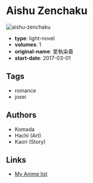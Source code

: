 # Aishu Zenchaku

![aishu-zenchaku](https://cdn.myanimelist.net/images/manga/2/194583.jpg)

-   **type**: light-novel
-   **volumes**: 1
-   **original-name**: 愛執染着
-   **start-date**: 2017-03-01

## Tags

-   romance
-   josei

## Authors

-   Komada
-   Hachi (Art)
-   Kaori (Story)

## Links

-   [My Anime list](https://myanimelist.net/manga/106291/Aishu_Zenchaku)
